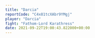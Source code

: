```yaml
---
title: "Darcia"
reportCode: "C4x81tcXAbr9YMgj"
player: "Darcia"
fight: "Fathom-Lord Karathress"
date: 2021-09-22T19:00:43.822000+00:00
---
```

